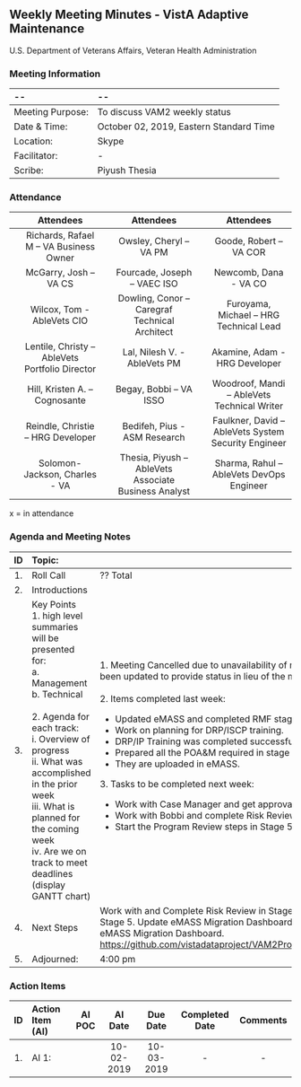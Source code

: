 ## Weekly Meeting Minutes  - VistA Adaptive Maintenance
U.S. Department of Veterans Affairs, Veteran Health Administration

### Meeting Information
| -- | -- |
|:---|:---|
| Meeting Purpose: | To discuss VAM2 weekly status  |
| Date & Time: | October 02, 2019, Eastern Standard Time |
| Location:	| Skype | 
| Facilitator:	| - |
| Scribe: | Piyush Thesia |

### Attendance
|  | Attendees |  | Attendees	|  | Attendees |
|:---:|:---:|:---:|:---:|:---:|:---:|
|  | Richards, Rafael M – VA Business Owner |  | Owsley, Cheryl – VA PM |  | Goode, Robert – VA COR |
|  | McGarry, Josh – VA CS |  | Fourcade, Joseph – VAEC ISO |  | Newcomb, Dana - VA CO | 
|  | Wilcox, Tom - AbleVets CIO |  | Dowling, Conor – Caregraf Technical Architect |  | Furoyama, Michael – HRG Technical Lead | 
|  | Lentile, Christy – AbleVets Portfolio Director |  |  Lal, Nilesh V. - AbleVets PM |  | Akamine, Adam - HRG Developer |
| | Hill, Kristen A. – Cognosante |  | Begay, Bobbi – VA ISSO  |  | Woodroof, Mandi – AbleVets Technical Writer |
|  | Reindle, Christie – HRG Developer |  | Bedifeh, Pius - ASM Research  |  | Faulkner, David – AbleVets System Security Engineer  |
|  | Solomon-Jackson, Charles - VA |  | Thesia, Piyush – AbleVets Associate Business Analyst |  | Sharma, Rahul – AbleVets DevOps Engineer |


x = in attendance


### Agenda and Meeting Notes

| ID | Topic: |  |
|:---:|:---|:---|
| 1. | Roll Call | ?? Total |
| 2. | Introductions |  | 
| 3. | Key Points </br>  1. high level summaries will be presented for:  </br>  a. Management  </br>  b. Technical  </br> </br> 2. Agenda for each track:  </br>  i. Overview of progress  </br> ii. What was accomplished in the prior week </br> iii. What is planned for the coming week </br>  iv.	Are we on track to meet deadlines (display GANTT chart) | 1.  Meeting Cancelled due to unavailability of multiple team members. However, the meeting notes have been updated to provide status in lieu of the meeting. </br> </br> 2. Items completed last week: <ul> <li> Updated eMASS and completed RMF stage 3, and stage 4. </li> <li> Work on planning for DRP/ISCP training. </li> <li> DRP/IP Training was completed successfully on 10/1/2019. </li> <li> Prepared all the POA&M required in stage </li> <li> They are uploaded in eMASS. </li> </ul> 3.  Tasks to be completed next week: <ul> <li> Work with Case Manager and get approval for Stage 5. </li> <li> Work with Bobbi and complete Risk Review step in stage 5. </li> <li> Start the Program Review steps in Stage 5. </li> </ul> |
| 4. | Next Steps| Work with and Complete Risk Review in Stage 5. Work with eMASS Case Manager to get approval for Stage 5. Update eMASS Migration Dashboard in GitHub. Here is the Link to the updated RiskVision to eMASS Migration Dashboard. https://github.com/vistadataproject/VAM2ProjectManagement/blob/master/eMASS_Transition/README.md|
| 5. | Adjourned: | 4:00 pm |



### Action Items

| ID | Action Item (AI) | AI POC | AI Date | Due Date | Completed Date | Comments |
|:---:|:---|:---:|:---:|:---:|:---:|:---:|
| 1. | AI 1:   |  | 10-02-2019 | 10-03-2019 | - | - |

